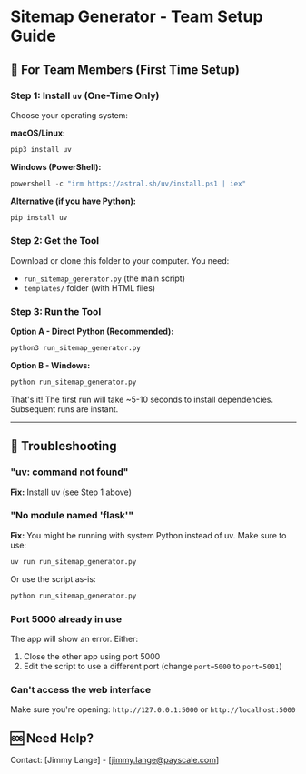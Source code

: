 # Sitemap Generator - Team Setup Guide

## 🎯 For Team Members (First Time Setup)

### Step 1: Install `uv` (One-Time Only)

Choose your operating system:

**macOS/Linux:**
```bash
pip3 install uv
```

**Windows (PowerShell):**
```powershell
powershell -c "irm https://astral.sh/uv/install.ps1 | iex"
```

**Alternative (if you have Python):**
```bash
pip install uv
```

### Step 2: Get the Tool

Download or clone this folder to your computer. You need:
- `run_sitemap_generator.py` (the main script)
- `templates/` folder (with HTML files)

### Step 3: Run the Tool

**Option A - Direct Python (Recommended):**
```bash
python3 run_sitemap_generator.py
```
**Option B - Windows:**
```cmd
python run_sitemap_generator.py
```

That's it! The first run will take ~5-10 seconds to install dependencies. Subsequent runs are instant.

---

## 🔧 Troubleshooting

### "uv: command not found"
**Fix:** Install uv (see Step 1 above)

### "No module named 'flask'"
**Fix:** You might be running with system Python instead of uv. Make sure to use:
```bash
uv run run_sitemap_generator.py
```
Or use the script as-is:
```bash
python run_sitemap_generator.py
```
### Port 5000 already in use
The app will show an error. Either:
1. Close the other app using port 5000
2. Edit the script to use a different port (change `port=5000` to `port=5001`)

### Can't access the web interface
Make sure you're opening: `http://127.0.0.1:5000` or `http://localhost:5000`

## 🆘 Need Help?

Contact: [Jimmy Lange] - [jimmy.lange@payscale.com]
